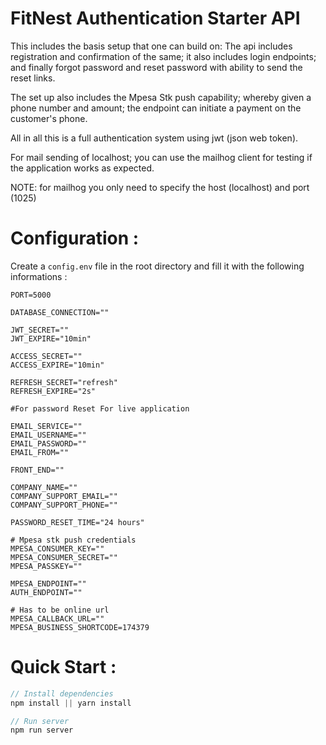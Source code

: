 # FitNest Authentication Starter API

This includes the basis setup that one can build on: The api includes registration and confirmation of the same; it also includes login endpoints; and finally forgot password and reset password with ability to send the reset links.

The set up also includes the Mpesa Stk push capability; whereby given a phone number and amount; the endpoint can initiate a payment on the customer's phone.

All in all this is a full authentication system using jwt (json web token).

For mail sending of localhost; you can use the mailhog client for testing if the application works as expected. 

NOTE: for mailhog you only need to specify the host (localhost) and port (1025)


# Configuration :
Create a ```config.env``` file in the root directory and fill it with the following informations :

```
PORT=5000

DATABASE_CONNECTION=""

JWT_SECRET=""
JWT_EXPIRE="10min"

ACCESS_SECRET=""
ACCESS_EXPIRE="10min"

REFRESH_SECRET="refresh"
REFRESH_EXPIRE="2s"

#For password Reset For live application

EMAIL_SERVICE=""
EMAIL_USERNAME=""
EMAIL_PASSWORD=""
EMAIL_FROM=""

FRONT_END=""

COMPANY_NAME=""
COMPANY_SUPPORT_EMAIL=""
COMPANY_SUPPORT_PHONE=""

PASSWORD_RESET_TIME="24 hours"

# Mpesa stk push credentials
MPESA_CONSUMER_KEY=""
MPESA_CONSUMER_SECRET=""
MPESA_PASSKEY=""

MPESA_ENDPOINT=""
AUTH_ENDPOINT=""

# Has to be online url
MPESA_CALLBACK_URL=""
MPESA_BUSINESS_SHORTCODE=174379

```

# Quick Start :
```Javascript
// Install dependencies
npm install || yarn install

// Run server
npm run server

```